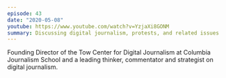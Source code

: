 ```yaml
---
episode: 43
date: "2020-05-08"
youtube: https://www.youtube.com/watch?v=YzjaXi8GONM
summary: Discussing digital journalism, protests, and related issues
---
```

Founding Director of the Tow Center for Digital Journalism at Columbia Journalism School and a leading thinker, commentator and strategist on digital journalism.

